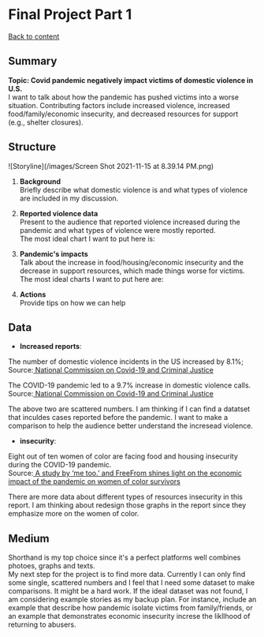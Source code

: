 # Final Project Part 1
[Back to content](README.md)
## Summary
**Topic: Covid pandemic negatively impact victims of domestic violence in U.S.**  
I want to talk about how the pandemic has pushed victims into a worse situation. Contributing factors include increased violence, increased food/family/economic insecurity, and decreased resources for support (e.g., shelter closures). 
  
## Structure  
![Storyline](/images/Screen Shot 2021-11-15 at 8.39.14 PM.png)  
  
1. **Background**  
Briefly describe what domestic violence is and what types of violence are included in my discussion.
2. **Reported violence data**  
Present to the audience that reported violence increased during the pandemic and what types of violence were mostly reported.  
The most ideal chart I want to put here is:

3. **Pandemic's impacts**  
Talk about the increase in food/housing/economic insecurity and the decrease in support resources, which made things worse for victims.  
The most ideal charts I want to put here are: 

4. **Actions**  
Provide tips on how we can help  

## Data
* **Increased reports**:  
  
The number of domestic violence incidents in the US increased by 8.1%;    
Source:[ National Commission on Covid-19 and Criminal Justice](https://covid19.counciloncj.org/2021/02/23/impact-report-covid-19-and-domestic-violence-trends/)  
  
The COVID-19 pandemic led to a 9.7% increase in domestic violence calls.    
Source:[ National Commission on Covid-19 and Criminal Justice](https://covid19.counciloncj.org/2020/08/18/domestic-violence/) 
  
The above two are scattered numbers. I am thinking if I can find a datatset that inculdes cases reported before the pandemic. I want to make a comparison to help the audience better understand the incresead violence. 
* **insecurity**: 
   
Eight out of ten women of color are facing food and housing insecurity during the COVID-19 pandemic.  
Source:[ A study by ‘me too.’ and FreeFrom shines light on the economic impact of the pandemic on women of color survivors ](https://metoomvmt.org/the-work/research-the-economic-impact-of-covid-19-on-survivors-of-color/)  
  
There are more data about different types of resources insecurity in this report. I am thinking about redesign those graphs in the report since they emphasize more on the women of color.  
## Medium
Shorthand is my top choice since it's a perfect platforms well combines photoes, graphs and texts.  
My next step for the project is to find more data. Currently I can only find some single, scattered numbers and I feel that I need some dataset to make comparisons. It might be a hard work.
If the ideal dataset was not found, I am considering example stories as my backup plan. For instance, include an example that describe how pandemic isolate victims from family/friends, 
or an example that demonstrates economic insecurity increse the likllhood of returning to abusers.

